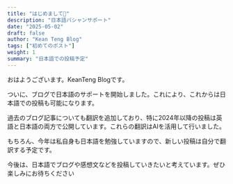 ```yaml
---
title: "はじめまして📌"
description: "日本語バシャンサポート"
date: "2025-05-02"
draft: false
author: "Kean Teng Blog"
tags: ["初めてのポスト"]
weight: 1
summary: "日本語での投稿予定"
---
```


おはようございます。KeanTeng Blogです。

ついに、ブログで日本語のサポートを開始しました。これにより、これからは日本語での投稿も可能になります。

過去のブログ記事についても翻訳を追加しており、特に2024年以降の投稿は英語と日本語の両方で公開しています。これらの翻訳はAIを活用して行いました。

もちろん、今年は私自身も日本語を勉強していますので、新しい投稿は自分で翻訳する予定です。

今後は、日本語でブログや感想文などを投稿していきたいと考えています。ぜひ楽しみにお待ちください
